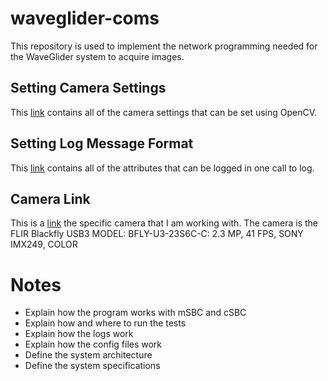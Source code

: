 # waveglider-coms
This repository is used to implement the network programming needed for the WaveGlider system to acquire images.

## Setting Camera Settings
This [link](https://docs.opencv.org/2.4/modules/highgui/doc/reading_and_writing_images_and_video.html#videocapture-set) contains all of the camera settings that can be set using OpenCV.

## Setting Log Message Format
This [link](https://docs.python.org/3/library/logging.html#logrecord-attributes) contains all of the attributes that can be logged in one call to log.

## Camera Link
This is a [link](https://www.flir.com/products/blackfly-usb3?model=BFLY-U3-23S6C-C) the specific camera that I am working with. The camera is the FLIR Blackfly USB3 MODEL: BFLY-U3-23S6C-C: 2.3 MP, 41 FPS, SONY IMX249, COLOR

# Notes
* Explain how the program works with mSBC and cSBC
* Explain how and where to run the tests
* Explain how the logs work
* Explain how the config files work
* Define the system architecture
* Define the system specifications